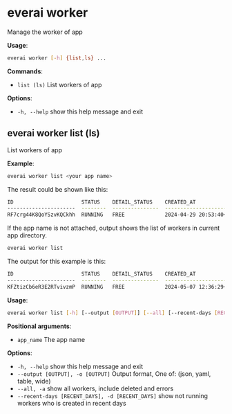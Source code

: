 # everai worker
Manage the worker of app  

**Usage**:   
```bash 
everai worker [-h] {list,ls} ...  
```

**Commands**:    
* `list (ls)` List workers of app  

**Options**:  
* `-h, --help`  show this help message and exit  

## everai worker list (ls)
List workers of app  

**Example**:  
```bash 
everai worker list <your app name>
```
The result could be shown like this:  
```bash 
ID                      STATUS    DETAIL_STATUS    CREATED_AT                DELETED_AT
----------------------  --------  ---------------  ------------------------  ------------
RF7crg44K8QoYSzvKQCkhh  RUNNING   FREE             2024-04-29 20:53:40+0800
```

If the app name is not attached, output shows the list of workers in current app directory.  

```bash
everai worker list
```
The output for this example is this:  

```bash
ID                      STATUS    DETAIL_STATUS    CREATED_AT                DELETED_AT
----------------------  --------  ---------------  ------------------------  ------------
KFZtizCb6eR3E2RTvivzmP  RUNNING   FREE             2024-05-07 12:36:29+0800
```
**Usage**:  
```bash  
everai worker list [-h] [--output [OUTPUT]] [--all] [--recent-days [RECENT_DAYS]] app_name
```

**Positional arguments**:  
  * `app_name`              The app name  

**Options**:  
* `-h, --help`            show this help message and exit  
* `--output [OUTPUT], -o [OUTPUT]`
                        Output format, One of: (json, yaml, table, wide)  
* `--all, -a`             show all workers, include deleted and errors  
* `--recent-days [RECENT_DAYS], -d [RECENT_DAYS]`
                        show not running workers who is created in recent days  